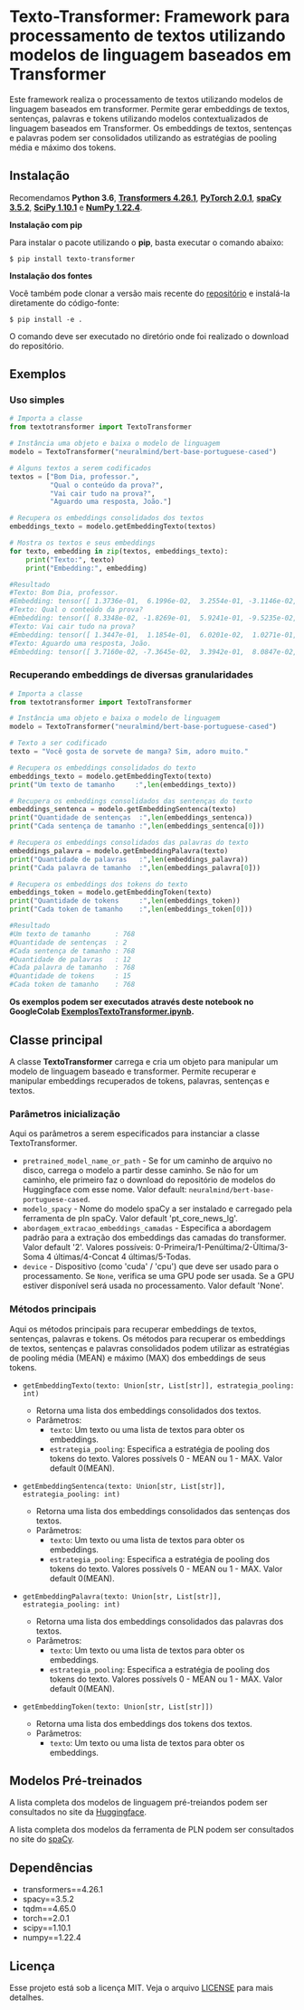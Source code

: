 # Texto-Transformer: Framework para processamento de textos utilizando modelos de linguagem baseados em Transformer

Este framework realiza o processamento de textos utilizando modelos de linguagem baseados em transformer. Permite gerar embeddings de textos, sentenças, palavras e tokens utilizando modelos contextualizados de linguagem baseados em Transformer. Os embeddings de textos, sentenças e palavras podem ser consolidados utilizando as estratégias de pooling média e máximo dos tokens.

## Instalação

Recomendamos **Python 3.6**, **[Transformers 4.26.1](https://huggingface.co/transformers)**, **[PyTorch 2.0.1](https://pytorch.org)**, **[spaCy 3.5.2](https://spacy.io)**, **[SciPy 1.10.1](https://scipy.org)** e **[NumPy 1.22.4](https://numpy.org)**. 

**Instalação com pip**

Para instalar o pacote utilizando o **pip**, basta executar o comando abaixo:

<pre><code>$ pip install texto-transformer</code></pre>

**Instalação dos fontes**

Você também pode clonar a versão mais recente do [repositório](https://github.com/osmarbraz/texto-transformer.git) e instalá-la diretamente do código-fonte:

<pre><code>$ pip install -e .</code></pre>

O comando deve ser executado no diretório onde foi realizado o download do repositório.

## Exemplos 

### Uso simples

````python
# Importa a classe
from textotransformer import TextoTransformer

# Instância uma objeto e baixa o modelo de linguagem
modelo = TextoTransformer("neuralmind/bert-base-portuguese-cased")

# Alguns textos a serem codificados
textos = ["Bom Dia, professor.",
          "Qual o conteúdo da prova?",
          "Vai cair tudo na prova?",
          "Aguardo uma resposta, João."]

# Recupera os embeddings consolidados dos textos
embeddings_texto = modelo.getEmbeddingTexto(textos)      

# Mostra os textos e seus embeddings
for texto, embedding in zip(textos, embeddings_texto):
    print("Texto:", texto)
    print("Embedding:", embedding)

#Resultado
#Texto: Bom Dia, professor.
#Embedding: tensor([ 1.3736e-01,  6.1996e-02,  3.2554e-01, -3.1146e-02,  3.5892e-01,...
#Texto: Qual o conteúdo da prova?
#Embedding: tensor([ 8.3348e-02, -1.8269e-01,  5.9241e-01, -9.5235e-02,  5.0978e-01,...
#Texto: Vai cair tudo na prova?
#Embedding: tensor([ 1.3447e-01,  1.1854e-01,  6.0201e-02,  1.0271e-01,  2.6321e-01,...
#Texto: Aguardo uma resposta, João.
#Embedding: tensor([ 3.7160e-02, -7.3645e-02,  3.3942e-01,  8.0847e-02,  3.8259e-01,...
````

### Recuperando embeddings de diversas granularidades

````python
# Importa a classe
from textotransformer import TextoTransformer

# Instância uma objeto e baixa o modelo de linguagem
modelo = TextoTransformer("neuralmind/bert-base-portuguese-cased")

# Texto a ser codificado
texto = "Você gosta de sorvete de manga? Sim, adoro muito."

# Recupera os embeddings consolidados do texto
embeddings_texto = modelo.getEmbeddingTexto(texto)
print("Um texto de tamanho     :",len(embeddings_texto))

# Recupera os embeddings consolidados das sentenças do texto
embeddings_sentenca = modelo.getEmbeddingSentenca(texto)
print("Quantidade de sentenças  :",len(embeddings_sentenca))
print("Cada sentença de tamanho :",len(embeddings_sentenca[0]))

# Recupera os embeddings consolidados das palavras do texto
embeddings_palavra = modelo.getEmbeddingPalavra(texto)
print("Quantidade de palavras   :",len(embeddings_palavra))
print("Cada palavra de tamanho  :",len(embeddings_palavra[0]))

# Recupera os embeddings dos tokens do texto
embeddings_token = modelo.getEmbeddingToken(texto)
print("Quantidade de tokens     :",len(embeddings_token))
print("Cada token de tamanho    :",len(embeddings_token[0]))

#Resultado
#Um texto de tamanho      : 768
#Quantidade de sentenças  : 2
#Cada sentença de tamanho : 768
#Quantidade de palavras   : 12
#Cada palavra de tamanho  : 768
#Quantidade de tokens     : 15
#Cada token de tamanho    : 768
````

**Os exemplos podem ser executados através deste notebook no GoogleColab [ExemplosTextoTransformer.ipynb](https://github.com/osmarbraz/texto-transformer/blob/main/notebooks/ExemplosTextoTransformer.ipynb).**

## Classe principal

A classe **TextoTransformer** carrega e cria um objeto para manipular um modelo de linguagem baseado e transformer. Permite recuperar e manipular embeddings recuperados de tokens, palavras, sentenças e textos.
     
### Parâmetros inicialização

Aqui os parâmetros a serem especificados para instanciar a classe TextoTransformer.

- `pretrained_model_name_or_path` - Se for um caminho de arquivo no disco, carrega o modelo a partir desse caminho. Se não for um caminho, ele primeiro faz o download do repositório de modelos do Huggingface com esse nome. Valor default: `neuralmind/bert-base-portuguese-cased`.
- `modelo_spacy` - Nome do modelo spaCy a ser instalado e carregado pela ferramenta de pln spaCy. Valor default 'pt_core_news_lg'.
- `abordagem_extracao_embeddings_camadas` - Especifica a abordagem padrão para a extração dos embeddings das camadas do transformer. Valor default '2'. Valores possíveis: 0-Primeira/1-Penúltima/2-Ùltima/3-Soma 4 últimas/4-Concat 4 últimas/5-Todas.
- `device` - Dispositivo (como 'cuda' / 'cpu') que deve ser usado para o processamento. Se `None`, verifica se uma GPU pode ser usada. Se a GPU estiver disponível será usada no processamento. Valor default 'None'.
    
### Métodos principais

Aqui os métodos principais para recuperar embeddings de textos, sentenças, palavras e tokens. Os métodos para recuperar os embeddings de textos, sentenças e palavras consolidados podem utilizar as estratégias de pooling média (MEAN) e máximo (MAX) dos embeddings de seus tokens.

- `getEmbeddingTexto(texto: Union[str, List[str]], estrategia_pooling: int)`
    - Retorna uma lista dos embeddings consolidados dos textos.
    - Parâmetros:
        - `texto`: Um texto ou uma lista de textos para obter os embeddings.
        - `estrategia_pooling`: Especifica a estratégia de pooling dos tokens do texto. Valores possívels 0 - MEAN ou 1 - MAX. Valor default 0(MEAN).

- `getEmbeddingSentenca(texto: Union[str, List[str]], estrategia_pooling: int)` 
    - Retorna uma lista dos embeddings consolidados das sentenças dos textos.    
    - Parâmetros:
        - `texto`: Um texto ou uma lista de textos para obter os embeddings.
        - `estrategia_pooling`: Especifica a estratégia de pooling dos tokens do texto. Valores possívels 0 - MEAN ou 1 - MAX. Valor default 0(MEAN).

- `getEmbeddingPalavra(texto: Union[str, List[str]], estrategia_pooling: int)` 
    - Retorna uma lista dos embeddings consolidados das palavras dos textos.
    - Parâmetros:
        - `texto`: Um texto ou uma lista de textos para obter os embeddings.
        - `estrategia_pooling`: Especifica a estratégia de pooling dos tokens do texto. Valores possívels 0 - MEAN ou 1 - MAX. Valor default 0(MEAN).

- `getEmbeddingToken(texto: Union[str, List[str]])` 
    - Retorna uma lista dos embeddings dos tokens dos textos.
    - Parâmetros:
        - `texto`: Um texto ou uma lista de textos para obter os embeddings.        

## Modelos Pré-treinados

A lista completa dos modelos de linguagem pré-treiandos podem ser consultados no site da [Huggingface](https://huggingface.co/models).

A lista completa dos modelos da ferramenta de PLN podem ser consultados no site do [spaCy](hhttps://spacy.io/models).

## Dependências

- transformers==4.26.1
- spacy==3.5.2
- tqdm==4.65.0
- torch==2.0.1
- scipy==1.10.1
- numpy==1.22.4

## Licença

Esse projeto está sob a licença MIT. Veja o arquivo [LICENSE](LICENSE) para mais detalhes.